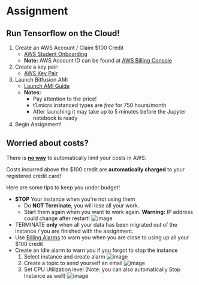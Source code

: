 # Assignment

## Run Tensorflow on the Cloud!
1. Create an AWS Account / Claim $100 Credit
    * [AWS Student Onboarding](https://drive.google.com/file/d/0B-EJQbRhH_OtR0l6bm1kT2hfenc/view?usp=sharing) 
    * __Note:__ AWS Account ID can be found at [AWS Billing Console](https://console.aws.amazon.com/billing/home?#/account)
1. Create a key pair:
    * [AWS Key Pair](https://console.aws.amazon.com/ec2/v2/home?region=us-east-1#KeyPairs:sort=keyName)
1. Launch Bitfusion AMI
    * [Launch AMI Guide](http://www.bitfusion.io/2016/05/09/easy-tensorflow-model-training-aws/)
    * __Notes:__ 
      * Pay attention to the price!
      * t1.micro instanced types are _free_ for 750 hours/month
      * After launching it may take up to 5 minutes before the Jupyter notebook is ready
1. Begin Assignment!

## Worried about costs?
There is __[no way](https://forums.aws.amazon.com/thread.jspa?threadID=58127)__ to automatically limit your costs in AWS.

Costs incurred above the $100 credit are __automatically charged__ to your registered credit card!

Here are some tips to keep you under budget!

* __STOP__ Your instance when you're not using them
    * Do __NOT Terminate__, you will lose all your work.
    * Start them again when you want to work again. __Warning:__ IP address could change after restart!
    ![image](https://cloud.githubusercontent.com/assets/1668987/24265114/c976a346-0fd8-11e7-9bde-cf18cdd0680b.png)
* TERMINATE __only__ when all your data has been migrated out of the instance / you are finished with the assignment.
* Use [Billing Alarms](http://docs.aws.amazon.com/awsaccountbilling/latest/aboutv2/free-tier-alarms) to warn you when you are close to using up all your $100 credit
* Create an Idle alarm to warn you if you forgot to stop the instance
    1. Select instance and create alarm
    ![image](https://cloud.githubusercontent.com/assets/1668987/24265190/0d1c6a86-0fd9-11e7-85c7-a71dd3858ee7.png)
    1. Create a topic to send yourself an email
    ![image](https://cloud.githubusercontent.com/assets/1668987/24264665/8f73565e-0fd7-11e7-9d31-4815ba0223ef.png)
    1. Set CPU Utilization level (Note: you can also automatically Stop Instance as well)
    ![image](https://cloud.githubusercontent.com/assets/1668987/24265020/8a7f030e-0fd8-11e7-9fd6-490524642155.png)
